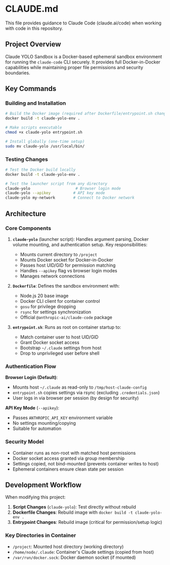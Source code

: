 # CLAUDE.md

This file provides guidance to Claude Code (claude.ai/code) when working with code in this repository.

## Project Overview

Claude YOLO Sandbox is a Docker-based ephemeral sandbox environment for running the `claude-code` CLI securely. It provides full Docker-in-Docker capabilities while maintaining proper file permissions and security boundaries.

## Key Commands

### Building and Installation
```bash
# Build the Docker image (required after Dockerfile/entrypoint.sh changes)
docker build -t claude-yolo-env .

# Make scripts executable
chmod +x claude-yolo entrypoint.sh

# Install globally (one-time setup)
sudo mv claude-yolo /usr/local/bin/
```

### Testing Changes
```bash
# Test the Docker build locally
docker build -t claude-yolo-env .

# Test the launcher script from any directory
claude-yolo                    # Browser login mode
claude-yolo --apikey          # API key mode
claude-yolo my-network        # Connect to Docker network
```

## Architecture

### Core Components

1. **`claude-yolo`** (launcher script): Handles argument parsing, Docker volume mounting, and authentication setup. Key responsibilities:
   - Mounts current directory to `/project`
   - Mounts Docker socket for Docker-in-Docker
   - Passes host UID/GID for permission matching
   - Handles `--apikey` flag vs browser login modes
   - Manages network connections

2. **`Dockerfile`**: Defines the sandbox environment with:
   - Node.js 20 base image
   - Docker CLI client for container control
   - `gosu` for privilege dropping
   - `rsync` for settings synchronization
   - Official `@anthropic-ai/claude-code` package

3. **`entrypoint.sh`**: Runs as root on container startup to:
   - Match container user to host UID/GID
   - Grant Docker socket access
   - Bootstrap `~/.claude` settings from host
   - Drop to unprivileged user before shell

### Authentication Flow

**Browser Login (Default)**:
- Mounts host `~/.claude` as read-only to `/tmp/host-claude-config`
- `entrypoint.sh` copies settings via rsync (excluding `.credentials.json`)
- User logs in via browser per session (by design for security)

**API Key Mode** (`--apikey`):
- Passes `ANTHROPIC_API_KEY` environment variable
- No settings mounting/copying
- Suitable for automation

### Security Model

- Container runs as non-root with matched host permissions
- Docker socket access granted via group membership
- Settings copied, not bind-mounted (prevents container writes to host)
- Ephemeral containers ensure clean state per session

## Development Workflow

When modifying this project:

1. **Script Changes** (`claude-yolo`): Test directly without rebuild
2. **Dockerfile Changes**: Rebuild image with `docker build -t claude-yolo-env .`
3. **Entrypoint Changes**: Rebuild image (critical for permission/setup logic)

### Key Directories in Container

- `/project`: Mounted host directory (working directory)
- `/home/node/.claude`: Container's Claude settings (copied from host)
- `/var/run/docker.sock`: Docker daemon socket (if mounted)
